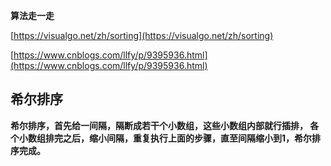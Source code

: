 **算法走一走**

[https://visualgo.net/zh/sorting](https://visualgo.net/zh/sorting)

[https://www.cnblogs.com/llfy/p/9395936.html](https://www.cnblogs.com/llfy/p/9395936.html)

## 希尔排序

**希尔排序，首先给一间隔，隔断成若干个小数组，这些小数组内部就行插排，
各个小数组排完之后，缩小间隔，重复执行上面的步骤，直至间隔缩小到1，希尔排序完成。**